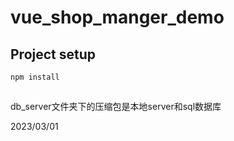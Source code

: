 # vue_shop_manger_demo

## Project setup
```
npm install
```
##
db_server文件夹下的压缩包是本地server和sql数据库

2023/03/01
